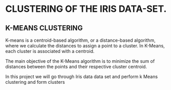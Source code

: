 # CLUSTERING OF THE IRIS DATA-SET.

## K-MEANS CLUSTERING 

K-means is a centroid-based algorithm, or a distance-based algorithm, where we calculate the distances to assign a point to a cluster. In K-Means, each cluster is associated with a centroid.

The main objective of the K-Means algorithm is to minimize the sum of distances between the points and their respective cluster centroid.

In this project we will go through Iris data data set and perform k Means clustering and form clusters 
